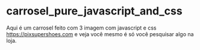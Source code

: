 # carrosel_pure_javascript_and_css
Aqui é um carrosel feito com 3 imagem com javascript e css
https://pixsupershoes.com 
e veja você mesmo é só você pesquisar algo na loja.
